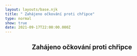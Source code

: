 ```yaml
---
layout: layouts/base.njk
title: " Zahájeno očkování proti chřipce"
type: normal
show: true
date: 2021-09-17T22:00:00.000Z
---
```

##  <center>Zahájeno očkování proti chřipce</center>